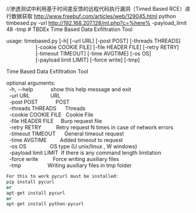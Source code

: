//渗透测试中利用基于时间差反馈的远程代码执行漏洞（Timed Based RCE）进行数据获取 http://www.freebuf.com/articles/web/129045.html
python timbesed.py -url http://192.168.207.128/ml.php?c=%here% -payload_limit 48 -tmp
#&nbsp;TBDEx
Time Based Data Exfiltration Tool<br />

usage:&nbsp;timebased.py&nbsp;[-h]&nbsp;[-url&nbsp;URL]&nbsp;[-post&nbsp;POST]&nbsp;[-threads&nbsp;THREADS]<br />
&nbsp;&nbsp;&nbsp;&nbsp;&nbsp;&nbsp;&nbsp;&nbsp;&nbsp;&nbsp;&nbsp;&nbsp;&nbsp;&nbsp;&nbsp;&nbsp;&nbsp;&nbsp;&nbsp;&nbsp;[-cookie&nbsp;COOKIE&nbsp;FILE]&nbsp;[-file&nbsp;HEADER&nbsp;FILE]&nbsp;[-retry&nbsp;RETRY]<br />
&nbsp;&nbsp;&nbsp;&nbsp;&nbsp;&nbsp;&nbsp;&nbsp;&nbsp;&nbsp;&nbsp;&nbsp;&nbsp;&nbsp;&nbsp;&nbsp;&nbsp;&nbsp;&nbsp;&nbsp;[-timeout&nbsp;TIMEOUT]&nbsp;[-time&nbsp;AVGTIME]&nbsp;[-os&nbsp;OS]<br />
&nbsp;&nbsp;&nbsp;&nbsp;&nbsp;&nbsp;&nbsp;&nbsp;&nbsp;&nbsp;&nbsp;&nbsp;&nbsp;&nbsp;&nbsp;&nbsp;&nbsp;&nbsp;&nbsp;&nbsp;[-payload&nbsp;limit&nbsp;LIMIT]&nbsp;[-force&nbsp;write]&nbsp;[-tmp]<br />

Time Based Data Exfiltration Tool<br />

optional&nbsp;arguments:<br />
&nbsp;&nbsp;-h,&nbsp;--help&nbsp;&nbsp;&nbsp;&nbsp;&nbsp;&nbsp;&nbsp;&nbsp;&nbsp;&nbsp;&nbsp;&nbsp;show&nbsp;this&nbsp;help&nbsp;message&nbsp;and&nbsp;exit<br />
&nbsp;&nbsp;-url&nbsp;URL&nbsp;&nbsp;&nbsp;&nbsp;&nbsp;&nbsp;&nbsp;&nbsp;&nbsp;&nbsp;&nbsp;&nbsp;&nbsp;&nbsp;URL<br />
&nbsp;&nbsp;-post&nbsp;POST&nbsp;&nbsp;&nbsp;&nbsp;&nbsp;&nbsp;&nbsp;&nbsp;&nbsp;&nbsp;&nbsp;&nbsp;POST<br />
&nbsp;&nbsp;-threads&nbsp;THREADS&nbsp;&nbsp;&nbsp;&nbsp;&nbsp;&nbsp;Threads<br />
&nbsp;&nbsp;-cookie&nbsp;COOKIE&nbsp;FILE&nbsp;&nbsp;&nbsp;Cookie&nbsp;File<br />
&nbsp;&nbsp;-file&nbsp;HEADER&nbsp;FILE&nbsp;&nbsp;&nbsp;&nbsp;&nbsp;Burp&nbsp;request&nbsp;file<br />
&nbsp;&nbsp;-retry&nbsp;RETRY&nbsp;&nbsp;&nbsp;&nbsp;&nbsp;&nbsp;&nbsp;&nbsp;&nbsp;&nbsp;Retry&nbsp;request&nbsp;N&nbsp;times&nbsp;in&nbsp;case&nbsp;of&nbsp;network&nbsp;errors<br />
&nbsp;&nbsp;-timeout&nbsp;TIMEOUT&nbsp;&nbsp;&nbsp;&nbsp;&nbsp;&nbsp;General&nbsp;timeout&nbsp;request<br />
&nbsp;&nbsp;-time&nbsp;AVGTIME&nbsp;&nbsp;&nbsp;&nbsp;&nbsp;&nbsp;&nbsp;&nbsp;&nbsp;Added&nbsp;timeout&nbsp;to&nbsp;request<br />
&nbsp;&nbsp;-os&nbsp;OS&nbsp;&nbsp;&nbsp;&nbsp;&nbsp;&nbsp;&nbsp;&nbsp;&nbsp;&nbsp;&nbsp;&nbsp;&nbsp;&nbsp;&nbsp;&nbsp;OS&nbsp;type&nbsp;(U&nbsp;unix/linux&nbsp;,&nbsp;W&nbsp;windows)<br />
&nbsp;&nbsp;-payload&nbsp;limit&nbsp;LIMIT&nbsp;&nbsp;If&nbsp;there&nbsp;is&nbsp;any&nbsp;command&nbsp;length&nbsp;limitation<br />
&nbsp;&nbsp;-force&nbsp;write&nbsp;&nbsp;&nbsp;&nbsp;&nbsp;&nbsp;&nbsp;&nbsp;&nbsp;&nbsp;Force&nbsp;writing&nbsp;auxiliary&nbsp;files<br />
&nbsp;&nbsp;-tmp&nbsp;&nbsp;&nbsp;&nbsp;&nbsp;&nbsp;&nbsp;&nbsp;&nbsp;&nbsp;&nbsp;&nbsp;&nbsp;&nbsp;&nbsp;&nbsp;&nbsp;&nbsp;Writing&nbsp;auxiliary&nbsp;files&nbsp;in&nbsp;tmp&nbsp;folder<br />
```python
For this to work pycurl must be installed:
pip install pycurl
or
apt-get install pycurl
or
apt-get install python-pycurl
```
